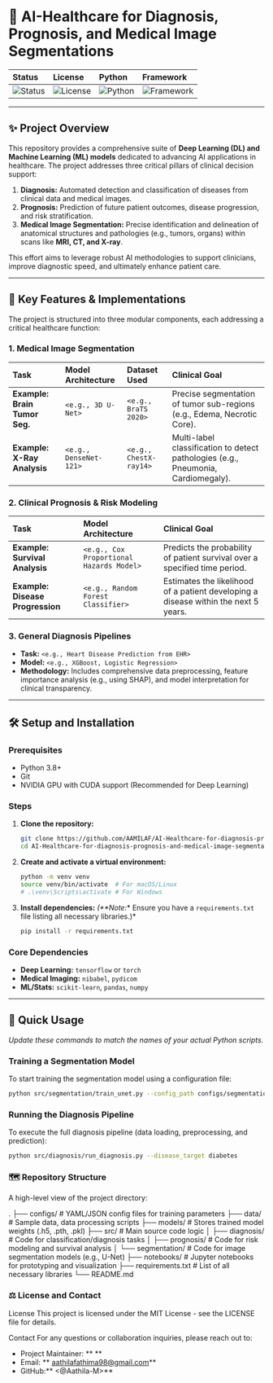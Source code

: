 # 🏥 AI-Healthcare for Diagnosis, Prognosis, and Medical Image Segmentations

| Status | License | Python | Framework |
| :--- | :--- | :--- | :--- |
| ![Status](https://img.shields.io/badge/Status-Complete-blue) | ![License](https://img.shields.io/badge/License-MIT-green) | ![Python](https://img.shields.io/badge/Python-3.9+-yellowgreen) | ![Framework](https://img.shields.io/badge/Framework-TensorFlow%2FPyTorch-orange) |

---

## ✨ Project Overview

This repository provides a comprehensive suite of **Deep Learning (DL) and Machine Learning (ML) models** dedicated to advancing AI applications in healthcare. The project addresses three critical pillars of clinical decision support:

1.  **Diagnosis:** Automated detection and classification of diseases from clinical data and medical images.
2.  **Prognosis:** Prediction of future patient outcomes, disease progression, and risk stratification.
3.  **Medical Image Segmentation:** Precise identification and delineation of anatomical structures and pathologies (e.g., tumors, organs) within scans like **MRI, CT, and X-ray**.

This effort aims to leverage robust AI methodologies to support clinicians, improve diagnostic speed, and ultimately enhance patient care.

---

## 🔎 Key Features & Implementations

The project is structured into three modular components, each addressing a critical healthcare function:

### 1. Medical Image Segmentation

| Task | Model Architecture | Dataset Used | Clinical Goal |
| :--- | :--- | :--- | :--- |
| **Example: Brain Tumor Seg.** | `<e.g., 3D U-Net>` | `<e.g., BraTS 2020>` | Precise segmentation of tumor sub-regions (e.g., Edema, Necrotic Core). |
| **Example: X-Ray Analysis** | `<e.g., DenseNet-121>` | `<e.g., ChestX-ray14>` | Multi-label classification to detect pathologies (e.g., Pneumonia, Cardiomegaly). |

### 2. Clinical Prognosis & Risk Modeling

| Task | Model Architecture | Clinical Goal |
| :--- | :--- | :--- |
| **Example: Survival Analysis** | `<e.g., Cox Proportional Hazards Model>` | Predicts the probability of patient survival over a specified time period. |
| **Example: Disease Progression** | `<e.g., Random Forest Classifier>` | Estimates the likelihood of a patient developing a disease within the next 5 years. |

### 3. General Diagnosis Pipelines

* **Task:** `<e.g., Heart Disease Prediction from EHR>`
* **Model:** `<e.g., XGBoost, Logistic Regression>`
* **Methodology:** Includes comprehensive data preprocessing, feature importance analysis (e.g., using SHAP), and model interpretation for clinical transparency.

---

## 🛠️ Setup and Installation

### Prerequisites
* Python 3.8+
* Git
* NVIDIA GPU with CUDA support (Recommended for Deep Learning)

### Steps

1.  **Clone the repository:**
    ```bash
    git clone https://github.com/AAMILAF/AI-Healthcare-for-diagnosis-prognosis-and-medical-image-segmentations.git
    cd AI-Healthcare-for-diagnosis-prognosis-and-medical-image-segmentations
    ```

2.  **Create and activate a virtual environment:**
    ```bash
    python -m venv venv
    source venv/bin/activate  # For macOS/Linux
    # .\venv\Scripts\activate # For Windows
    ```

3.  **Install dependencies:**
    *(\*\*Note:** Ensure you have a `requirements.txt` file listing all necessary libraries.)*
    ```bash
    pip install -r requirements.txt
    ```

### Core Dependencies
* **Deep Learning:** `tensorflow` or `torch`
* **Medical Imaging:** `nibabel`, `pydicom`
* **ML/Stats:** `scikit-learn`, `pandas`, `numpy`

---

## 🚀 Quick Usage

*Update these commands to match the names of your actual Python scripts.*

### Training a Segmentation Model
To start training the segmentation model using a configuration file:

```bash
python src/segmentation/train_unet.py --config_path configs/segmentation_config.yaml
```
### Running the Diagnosis Pipeline
To execute the full diagnosis pipeline (data loading, preprocessing, and prediction):

```Bash
python src/diagnosis/run_diagnosis.py --disease_target diabetes
```

### 🗺️ Repository Structure
A high-level view of the project directory:

.
├── configs/                     # YAML/JSON config files for training parameters
├── data/                        # Sample data, data processing scripts
├── models/                      # Stores trained model weights (.h5, .pth, .pkl)
├── src/                         # Main source code logic
│   ├── diagnosis/               # Code for classification/diagnosis tasks
│   ├── prognosis/               # Code for risk modeling and survival analysis
│   └── segmentation/            # Code for image segmentation models (e.g., U-Net)
├── notebooks/                   # Jupyter notebooks for prototyping and visualization
├── requirements.txt             # List of all necessary libraries
└── README.md

### ⚖️ License and Contact
License
This project is licensed under the MIT License - see the LICENSE file for details.

Contact
For any questions or collaboration inquiries, please reach out to:

* Project Maintainer: ** <AATHILA FATHIMA M>**
* Email: ** <aathilafathima98@gmail.com>**
* GitHub:** <@Aathila-M>**

